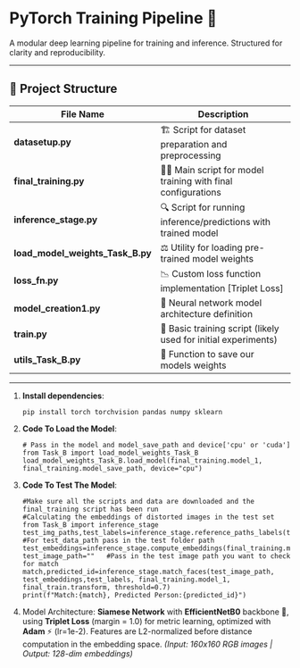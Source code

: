# PyTorch Training Pipeline 🚀

A modular deep learning pipeline for training and inference. Structured for clarity and reproducibility.

---

## 📂 Project Structure

| File Name                  | Description                                                                 |
|----------------------------|-----------------------------------------------------------------------------|
| **datasetup.py**           | 🏗️ Script for dataset preparation and preprocessing                        |
| **final_training.py**      | 🏋️‍♂️ Main script for model training with final configurations              |
| **inference_stage.py**     | 🔍 Script for running inference/predictions with trained model              |
| **load_model_weights_Task_B.py** | ⚖️ Utility for loading pre-trained model weights                          |
| **loss_fn.py**            | 📉 Custom loss function implementation [Triplet Loss]                                     |
| **model_creation1.py**     | 🧠 Neural network model architecture definition                             |
| **train.py**               | 🚂 Basic training script (likely used for initial experiments)              |
| **utils_Task_B.py**        | 🧰 Function to save our models weights                       |


---
1. **Install dependencies**:
   ```
   pip install torch torchvision pandas numpy sklearn 
   ```
2. **Code To Load the Model**:
   ```
   # Pass in the model and model_save_path and device['cpu' or 'cuda']
   from Task_B import load_model_weights_Task_B
   load_model_weights_Task_B.load_model(final_training.model_1, final_training.model_save_path, device="cpu")
3. **Code To Test The Model**:
   ```
   #Make sure all the scripts and data are downloaded and the final_training script has been run
   #Calculating the embeddings of distorted images in the test set
   from Task_B import inference_stage
   test_img_paths,test_labels=inference_stage.reference_paths_labels(test_data_path:str) #For test_data_path pass in the test folder path
   test_embeddings=inference_stage.compute_embeddings(final_training.model_1,test_img_paths,final_training.transform)
   test_image_path=""   #Pass in the test image path you want to check for match
   match,predicted_id=inference_stage.match_faces(test_image_path, test_embeddings,test_labels, final_training.model_1, final_train.transform, threshold=0.7)
   print(f"Match:{match}, Predicted Person:{predicted_id}")
   ```
4. Model Architecture:
   **Siamese Network** with **EfficientNetB0** backbone 🔄, using **Triplet Loss** (margin = 1.0)  for metric learning, optimized with **Adam** ⚡ (lr=1e-2). Features are L2-normalized before distance computation in the     embedding space.
   *(Input: 160x160 RGB images | Output: 128-dim embeddings)*
